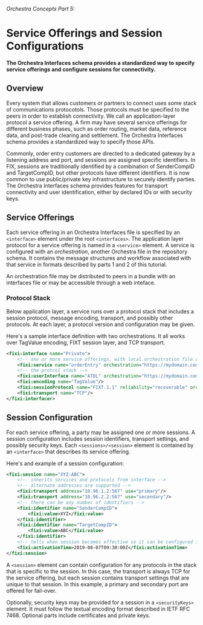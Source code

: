 *Orchestra Concepts Part 5:*

# Service Offerings and Session Configurations

**The Orchestra Interfaces schema provides a standardized way to specify service offerings and configure sessions for connectivity.**

## Overview

Every system that allows customers or partners to connect uses some stack of communications protocotols. Those protocols must be specified to the peers in order to establish connectivity. We call an application-layer protocol a service offering. A firm may have several service offerings for different business phases, such as order routing, market data, reference data, and post-trade clearing and settlement. The Orchestra Interfaces schema provides a standardized way to specify those APIs.

Commonly, order entry customers are directed to a dedicated gateway by a listening address and port, and sessions are assigned specific identifiers. In FIX, sessions are traditionally identified by a combination of SenderCompID and TargetCompID, but other protocols have different identifiers. It is now common to use public/private key infrastructure to securely identify parties. The Orchestra Interfaces schema provides features for  transport connectivity and user identification, either by declared IDs or with security keys.

## Service Offerings

Each service offering in an Orchestra Interfaces file is specified by an `<interface>` element under the root `<interfaces>`. The application layer protocol for a service offering is named in a `<service>` element. A service is configured with an *orchestration*, another Orchestra file in the repository schema. It contains the message structures and workflow associated with that service in formats described by parts 1 and 2 of this tutorial. 

An orchestration file may be distributed to peers in a bundle with an interfaces file or may be accessible through a web inteface.

### Protocol Stack

Below application layer, a service runs over a protocol stack that includes a session protocol, message encoding, transport, and possibly other protocols. At each layer, a protocol version and configuration may be given.

Here's a sample interface definition with two orchestrations. It all works over TagValue encoding, FIXT session layer, and TCP transport.

```xml
<fixi:interface name="Private">
	<!-- one or more service offerings, with local orchestration file or internet address -->
	<fixi:service name="orderEntry" orchestration="https://mydomain.com/orchestra/orderEntry.xml"/>
	<!-- the protcol stack -->
	<fixi:userInterface name="ATDL" orchestration="https://mydomain.com/orchestra/algo.xml"/>
	<fixi:encoding name="TagValue"/>
	<fixi:sessionProtocol name="FIXT.1.1" reliability="recoverable" orchestration="https://mydomain.com/orchestra/session.xml"/>
	<fixi:transport name="TCP"/>
</fixi:interfacer> 
 ```

 ## Session Configuration

 For each service offering, a party may be assigned one or more sessions. A session configuration includes session identifiers, transport settings, and possibly security keys. Each `<sessions>/<session>` element is contained by an `<interface>` that describes its service offering.

 Here's and example of a session configuration:

```xml
<fixi:session name="XYZ-ABC">
	<!-- inherits services and protocols from interface -->
	<!-- alternate addresses are supported -->
	<fixi:transport address="10.96.1.2:567" use="primary"/>
	<fixi:transport address="10.96.2.2:567" use="secondary"/>
	<!-- there can be any number of identifiers -->
	<fixi:identifier name="SenderCompID">
		<fixi:value>XYZ</fixi:value>
	</fixi:identifier>
	<fixi:identifier name="TargetCompID">
		<fixi:value>ABC</fixi:value>
	</fixi:identifier>
	<!-- tells when session becomes effective so it can be configured in advance -->
	<fixi:activationTime>2019-08-07T09:30:00Z</fixi:activationTime>
</fixi:session>
```

A `<session>` element can contain configuration for any protocols in the stack that is specific to the session. In this case, the transport is always TCP for the service offering, but each session contains transport settings that are unique to that session. In this example, a primary and secondary port are offered for fail-over.

Optionally, security keys may be provided for a session in a `<securityKeys>` element. It must follow the textual encoding format described in IETF RFC 7468. Optional parts include certificates and private keys.
